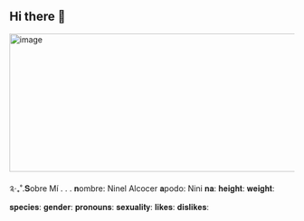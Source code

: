 ## Hi there 👋
<img width="735" height="245" alt="image" src="https://github.com/user-attachments/assets/36745b84-9d35-4323-9deb-abb29fc31a7b" />

༉‧₊˚.𝐒obre Mí . . .
𝐧ombre: Ninel Alcocer
𝐚podo: Nini
𝐧𝐚:
𝐡𝐞𝐢𝐠𝐡𝐭:
𝐰𝐞𝐢𝐠𝐡𝐭:
𝐬𝐩𝐞𝐜𝐢𝐞𝐬:
𝐠𝐞𝐧𝐝𝐞𝐫:
𝐩𝐫𝐨𝐧𝐨𝐮𝐧𝐬:
𝐬𝐞𝐱𝐮𝐚𝐥𝐢𝐭𝐲:
𝐥𝐢𝐤𝐞𝐬:
𝐝𝐢𝐬𝐥𝐢𝐤𝐞𝐬:
